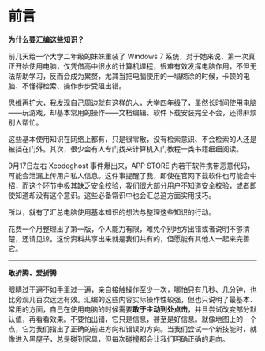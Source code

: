 # 前言

**为什么要汇编这些知识？**

前几天给一个大学二年级的妹妹重装了 Windows 7 系统，对于她来说，第一次真正开始使用电脑，仅凭借高中很水的计算机课程，很难有效发挥电脑作用，不但无法帮助学习，反而会成为累赘，尤其当把电脑使用的一塌糊涂的时候，卡顿的电脑、不懂得检索、操作步步受阻出错。

思维再扩大，我发现自己周边就有这样的人，大学四年级了，虽然长时间使用电脑——玩游戏，却基本常用的操作——文档编辑、软件下载安装完全不会，还得麻烦别人帮忙。

这些基本使用知识在网络上都有，只是很零散，没有检索意识、不会检索的人还是被挡在门外。其次，很少会有人专门找来计算机入门教程一类书籍细细阅读。

9月17日左右 Xcodeghost 事件爆出来，APP STORE 内若干软件携带恶意代码，可能会泄漏上传用户私人信息。这件事提醒了我，即使在官网下载软件也可能会中招，而这个环节中极其缺乏安全校验，我们很大部分用户不知道安全校验，或者即使知道却没有这个意识。这些必备常识中也会汇总这方面实用技巧。

所以，就有了汇总电脑使用基本知识的想法与整理这些知识的行动。

花费一个月整理出了第一版，个人能力有限，难免个别地方出错或者说明不够清楚，还请见谅。这份资料共享出来就是我们共有的，但愿能有其他人一起来完善它。

--- 

**敢折腾、爱折腾**

眼睛过干遍不如手里过一遍，亲自接触操作至少一次，哪怕只有几秒、几分钟，也比旁观几百次远远有效。汇编的这些内容实际操作性较强，但也只说明了最基本、常用的方面，自己在使用电脑的时候需要**敢于主动到处点击**，并且尝试改变部分默认值，再看看效果。不要怕出错，它只是信息，甚至是好信息。就像地图上的一个点，它为我们指出了正确的前进方向和错误的方向。当我们尝试一个新技能时，就像进入黑屋子，总是碰到家具，但每次碰撞都会让我们明确正确的走向。



